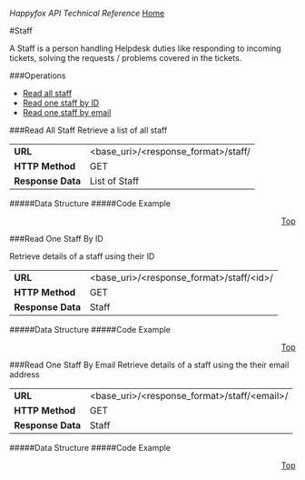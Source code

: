 *Happyfox API Technical Reference* [Home](https://github.com/reachvijay/HappyAPI/blob/master/README.md)

#Staff

A Staff is a person handling Helpdesk duties like responding to incoming tickets, solving the requests / problems covered in the tickets.

###Operations

* [Read all staff](#read-all-staff)
* [Read one staff by ID](#read-one-staff-by-id)
* [Read one staff by email](#read-one-staff-by-email)

###Read All Staff
Retrieve a list of all staff

<table><tr>
			<td>
				<b>URL</b>
			</td>
			<td>
				&lt;base_uri&gt;/&lt;response_format&gt;/staff/
			</td>
		</tr>
		<tr>
			<td>
				<b>HTTP Method</b>
			</td>
			<td>
				GET
			</td>
		</tr>
		<tr>
			<td>
				<b>Response Data</b>
			</td>
			<td>
				List of Staff
			</td>
		</tr>
	</table>


#####Data Structure
#####Code Example
<p align="right"><a href="#operations">Top</a></p>
###Read One Staff By ID

Retrieve details of a staff using their ID

<table><tr>
			<td>
				<b>URL</b>
			</td>
			<td>
				&lt;base_uri&gt;/&lt;response_format&gt;/staff/&lt;id&gt;/
			</td>
		</tr>
		<tr>
			<td>
				<b>HTTP Method</b>
			</td>
			<td>
				GET
			</td>
		</tr>
		<tr>
			<td>
				<b>Response Data</b>
			</td>
			<td>
				Staff
			</td>
		</tr>
	</table>


#####Data Structure
#####Code Example
<p align="right"><a href="#operations">Top</a></p>
###Read One Staff By Email
Retrieve details of a staff using the their email address

<table><tr>
			<td>
				<b>URL</b>
			</td>
			<td>
				&lt;base_uri&gt;/&lt;response_format&gt;/staff/&lt;email&gt;/
			</td>
		</tr>
		<tr>
			<td>
				<b>HTTP Method</b>
			</td>
			<td>
				GET
			</td>
		</tr>
		<tr>
			<td>
				<b>Response Data</b>
			</td>
			<td>
				Staff
			</td>
		</tr>
	</table>

#####Data Structure
#####Code Example
<p align="right"><a href="#operations">Top</a></p>